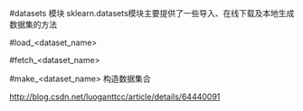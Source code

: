 #datasets 模块
sklearn.datasets模块主要提供了一些导入、在线下载及本地生成数据集的方法


#load_<dataset_name>

#fetch_<dataset_name>

#make_<dataset_name>
构造数据集合



http://blog.csdn.net/luoganttcc/article/details/64440091

